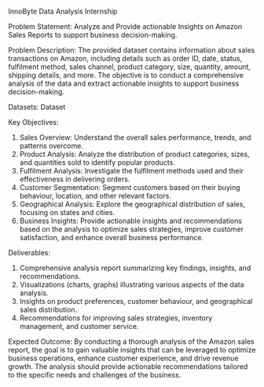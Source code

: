 InnoByte Data Analysis Internship 

Problem Statement:
  	Analyze and Provide actionable Insights on Amazon Sales Reports to support business decision-making.
   
Problem Description:
The provided dataset contains information about sales transactions on Amazon, including details such as order ID, date, status, fulfilment method, sales channel, product category, size, quantity, amount, shipping details, and more. The objective is to conduct a comprehensive analysis of the data and extract actionable insights to support business decision-making.

Datasets: Dataset <a href="https://drive.google.com/file/d/1YrjYKtS1WHmINL6eafRsrDzrZaw2_WvX/view"></a>

Key Objectives:
1. Sales Overview: Understand the overall sales performance, trends, and patterns overcome.
2. Product Analysis: Analyze the distribution of product categories, sizes, and quantities sold to identify popular products.
3. Fulfilment Analysis: Investigate the fulfilment methods used and their effectiveness in delivering orders.
4. Customer Segmentation: Segment customers based on their buying behaviour, location, and other relevant factors.
5. Geographical Analysis: Explore the geographical distribution of sales, focusing on states and cities.
6. Business Insights: Provide actionable insights and recommendations based on the analysis to optimize sales strategies, improve customer satisfaction, and enhance overall business performance.
   
Deliverables:
1. Comprehensive analysis report summarizing key findings, insights, and recommendations.
2. Visualizations (charts, graphs) illustrating various aspects of the data analysis.
3. Insights on product preferences, customer behaviour, and geographical sales distribution.
4. Recommendations for improving sales strategies, inventory management, and customer service.

Expected Outcome:
By conducting a thorough analysis of the Amazon sales report, the goal is to gain valuable insights that can be leveraged to optimize business operations, enhance customer experience, and drive revenue growth. The analysis should provide actionable recommendations tailored to the specific needs and challenges of the business.
